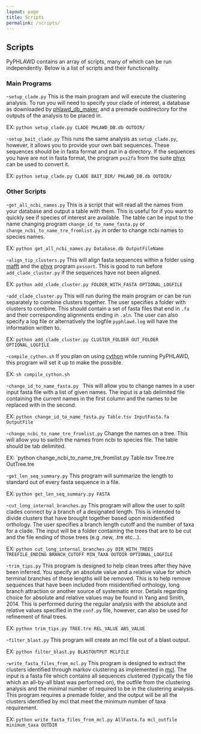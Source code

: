 ```yaml
---
layout: page
title: Scripts
permalink: /scripts/
---
```


## Scripts
PyPHLAWD contains an array of scripts, many of which can be run independently. Below is a list of scripts and their functionality.

### Main Programs

-`setup_clade.py` This is the main program and will execute the clustering analysis. To run you will need to specify your clade of
interest, a database as downloaded by [phlawd_db_maker](https://github.com/blackrim/phlawd_db_maker), and a premade outdirectory
for the outputs of the analysis to be placed in.

EX: `python setup_clade.py CLADE PHLAWD_DB.db OUTDIR/`

-`setup_bait_clade.py` This runs the same analysis as `setup_clade.py`, however, it allows you to provide your own bait sequences.
These sequences should be in fasta format and put in a directory. If the sequences you have are not in fasta format, the program
`pxs2fa` from the suite [phyx](https://github.com/FePhyFoFum/phyx) can be used to convert it.

EX: `python setup_clade.py CLADE BAIT_DIR/ PHLAWD_DB.db OUTDIR/`

### Other Scripts

-`get_all_ncbi_names.py` This is a script that will read all the names from your database and output a table with them. This is useful
for if you want to quickly see if species of interest are available. The table can be input to the name changing program `change_id_to_name_fasta.py`
or `change_ncbi_to_name_tre_fromlist.py` in order to change ncbi names to species names.

EX: `python get_all_ncbi_names.py Database.db OutputFileName`

-`align_tip_clusters.py` This will align fasta sequences within a folder using [mafft](http://mafft.cbrc.jp/alignment/software/) and the [phyx](https://github.com/FePhyFoFum/phyx) program `pxssort`. This is good to run before
`add_clade_cluster.py` if the sequences have not been aligned.

EX: `python add_clade_cluster.py FOLDER_WITH_FASTA OPTIONAL_LOGFILE`

-`add_clade_cluster.py` This will run during the main program or can be run separately to combine clusters together. The user specifies
a folder with clusters to combine. This should contain a set of fasta files that end in `.fa` and their corresponding alignments ending
in `.aln`. The user can also specify a log file or alternatively the logfile `pyphlawd.log` will have the information written to.

EX: `python add_clade_cluster.py CLUSTER_FOLDER OUT_FOLDER OPTIONAL_LOGFILE`

-`compile_cython.sh` If you plan on using [cython](https://pypi.python.org/pypi/Cython/) while running PyPHLAWD, this program will set it
up to make the possible.

EX: `sh compile_cython.sh`

-`change_id_to_name_fasta.py ` This will allow you to change names in a user input fasta file with a list of given names. The input is
a tab delimited file containing the current names in the first column and the names to be replaced with in the second.

EX: `python change_id_to_name_fasta.py Table.tsv InputFasta.fa OutputFile`

-`change_ncbi_to_name_tre_fromlist.py` Change the names on a tree. This will allow you to switch the names from ncbi to species file.
The table should be tab delimited.

EX: `python change_ncbi_to_name_tre_fromlist.py Table.tsv Tree.tre OutTree.tre

-`get_len_seq_summary.py` This program will summarize the length to standard out of every fasta sequence in a file.

EX: `python get_len_seq_summary.py FASTA`

-`cut_long_internal_branches.py` This program will allow the user to split clades connect by a branch of a designated length. This is intended
to divide clusters that have brought together based upon misidentified orthology. The user specifies a branch length cutoff and the number
of taxa for a clade. The input will be a folder containing the trees that are to be cut and the file ending of those trees (e.g .new, .tre etc...).

EX: `python cut_long_internal_branches.py DIR_WITH_TREES TREEFILE_ENDING BRANCH_CUTOFF MIN_TAXA OUTDIR OPTIONAL_LOGFILE`

-`trim_tips.py` This program is designed to help clean trees after they have been inferred. You specify an absolute value and a relative
value for which terminal branches of these lengths will be removed. This is to help remove sequences that have been included from misidentified
orthology, long branch attraction or another source of systematic error. Details regarding choice for absolute and relative values may be
found in Yang and Smith, 2014. This is performed during the regular analysis with the absolute and relative values specified in the `conf.py`
file, however, can also be used for refinement of final trees.

EX: `python trim_tips.py TREE.tre REL_VALUE ABS_VALUE`

-`filter_blast.py` This program will create an mcl file out of a blast output.

EX: `python filter_blast.py BLASTOUTPUT MCLFILE`

-`write_fasta_files_from_mcl.py` This program is designed to extract the clusters identified through markov clustering as implemented in 
[mcl](https://micans.org/mcl/). The input is a fasta file which contains all sequences clustered (typically the file which an all-by-all blast was performed
on), the outfile from the clustering analysis and the minimal number of required to be in the clustering analysis. This program requires a
premade folder, and the output will be all the clusters identified by mcl that meet the minimum number of taxa requirement.

EX: `python write_fasta_files_from_mcl.py AllFasta.fa mcl_outfile minimum_taxa OUTDIR`


